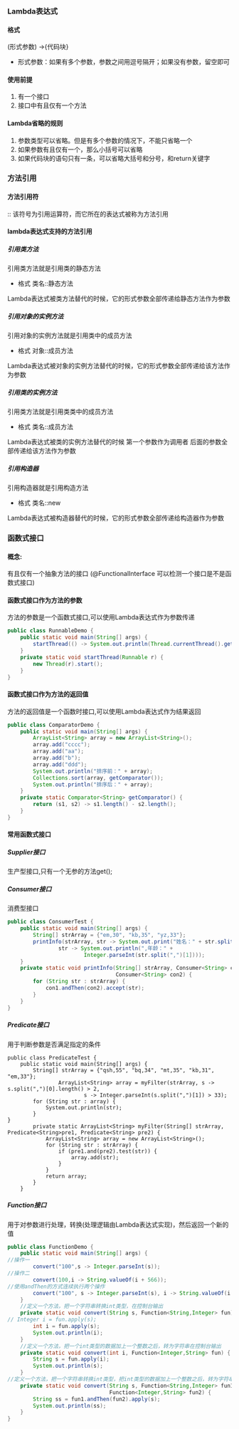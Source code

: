 ### Lambda表达式

#### 格式

(形式参数) ->{代码块}

- 形式参数：如果有多个参数，参数之间用逗号隔开；如果没有参数，留空即可

#### 使用前提

1. 有一个接口
2. 接口中有且仅有一个方法

#### Lambda省略的规则

1. 参数类型可以省略。但是有多个参数的情况下，不能只省略一个
2. 如果参数有且仅有一个，那么小括号可以省略
3. 如果代码块的语句只有一条，可以省略大括号和分号，和return关键字

### 方法引用

#### 方法引用符

:: 该符号为引用运算符，而它所在的表达式被称为方法引用

#### lambda表达式支持的方法引用

##### 引用类方法

引用类方法就是引用类的静态方法

- 格式 类名::静态方法

Lambda表达式被类方法替代的时候，它的形式参数全部传递给静态方法作为参数

##### 引用对象的实例方法

引用对象的实例方法就是引用类中的成员方法

- 格式 对象::成员方法

Lambda表达式被对象的实例方法替代的时候，它的形式参数全部传递给该方法作为参数

##### 引用类的实例方法

引用类方法就是引用类类中的成员方法

- 格式 类名::成员方法

Lambda表达式被类的实例方法替代的时候 第一个参数作为调用者 后面的参数全部传递给该方法作为参数

##### 引用构造器

引用构造器就是引用构造方法

- 格式 类名::new

Lambda表达式被构造器替代的时候，它的形式参数全部传递给构造器作为参数

### 函数式接口

#### 概念:

有且仅有一个抽象方法的接口 (@FunctionalInterface 可以检测一个接口是不是函数式接口)

#### 函数式接口作为方法的参数

方法的参数是一个函数式接口,可以使用Lambda表达式作为参数传递

```Java
public class RunnableDemo {
    public static void main(String[] args) {
        startThread(() -> System.out.println(Thread.currentThread().getName() + "线程启动了"));
    }
    private static void startThread(Runnable r) {
        new Thread(r).start();
    }
}
```



#### 函数式接口作为方法的返回值

方法的返回值是一个函数时接口,可以使用Lambda表达式作为结果返回

```Java
public class ComparatorDemo {
    public static void main(String[] args) {
        ArrayList<String> array = new ArrayList<String>();
        array.add("cccc");
        array.add("aa");
        array.add("b");
        array.add("ddd");
        System.out.println("排序前：" + array);
        Collections.sort(array, getComparator());
        System.out.println("排序后：" + array);
    }
    private static Comparator<String> getComparator() {
        return (s1, s2) -> s1.length() - s2.length();
    }
}
```

#### 常用函数式接口

##### Supplier接口

生产型接口,只有一个无参的方法get();

##### Consumer接口

消费型接口

```java
public class ConsumerTest {
    public static void main(String[] args) {
        String[] strArray = {"em,30", "kb,35", "yz,33"};
        printInfo(strArray, str -> System.out.print("姓名：" + str.split(",")[0]),
                str -> System.out.println(",年龄：" +
                        Integer.parseInt(str.split(",")[1])));
    }
    private static void printInfo(String[] strArray, Consumer<String> con1,
                                  Consumer<String> con2) {
        for (String str : strArray) {
            con1.andThen(con2).accept(str);
        }
    }
}
```

##### Predicate接口

用于判断参数是否满足指定的条件

```
public class PredicateTest {
    public static void main(String[] args) {
        String[] strArray = {"qsh,55", "bq,34", "mt,35", "kb,31", "em,33"};
                ArrayList<String> array = myFilter(strArray, s -> s.split(",")[0].length() > 2,
                        s -> Integer.parseInt(s.split(",")[1]) > 33);
        for (String str : array) {
            System.out.println(str);
        }
}
        private static ArrayList<String> myFilter(String[] strArray, Predicate<String>pre1, Predicate<String> pre2) {
            ArrayList<String> array = new ArrayList<String>();
            for (String str : strArray) {
                if (pre1.and(pre2).test(str)) {
                    array.add(str);
                }
            }
            return array;
        }
    }
```

##### Function接口

用于对参数进行处理，转换(处理逻辑由Lambda表达式实现)，然后返回一个新的值

```Java
public class FunctionDemo {
    public static void main(String[] args) {
//操作一
        convert("100",s -> Integer.parseInt(s));
//操作二
        convert(100,i -> String.valueOf(i + 566));
//使用andThen的方式连续执行两个操作
        convert("100", s -> Integer.parseInt(s), i -> String.valueOf(i + 566));
    }
    //定义一个方法，把一个字符串转换int类型，在控制台输出
    private static void convert(String s, Function<String,Integer> fun) {
// Integer i = fun.apply(s);
        int i = fun.apply(s);
        System.out.println(i);
    }
    //定义一个方法，把一个int类型的数据加上一个整数之后，转为字符串在控制台输出
    private static void convert(int i, Function<Integer,String> fun) {
        String s = fun.apply(i);
        System.out.println(s);
    }
//定义一个方法，把一个字符串转换int类型，把int类型的数据加上一个整数之后，转为字符串在控制台输出
    private static void convert(String s, Function<String,Integer> fun1,
                                Function<Integer,String> fun2) {
        String ss = fun1.andThen(fun2).apply(s);
        System.out.println(ss);
    }
}
```

